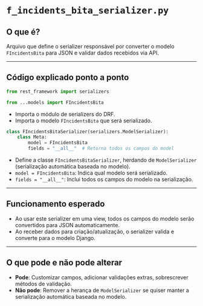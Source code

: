 # `f_incidents_bita_serializer.py`

## O que é?

Arquivo que define o serializer responsável por converter o modelo `FIncidentsBita` para JSON e validar dados recebidos via API.

---

## Código explicado ponto a ponto

```python
from rest_framework import serializers

from ...models import FIncidentsBita
```
- Importa o módulo de serializers do DRF.
- Importa o modelo `FIncidentsBita` que será serializado.

```python
class FIncidentsBitaSerializer(serializers.ModelSerializer):
    class Meta:
        model = FIncidentsBita
        fields = "__all__"  # Retorna todos os campos do model
```
- Define a classe `FIncidentsBitaSerializer`, herdando de `ModelSerializer` (serialização automática baseada no modelo).
- `model = FIncidentsBita`: Indica qual modelo será serializado.
- `fields = "__all__"`: Inclui todos os campos do modelo na serialização.

---

## Funcionamento esperado

- Ao usar este serializer em uma view, todos os campos do modelo serão convertidos para JSON automaticamente.
- Ao receber dados para criação/atualização, o serializer valida e converte para o modelo Django.

---

## O que pode e não pode alterar

- **Pode**: Customizar campos, adicionar validações extras, sobrescrever métodos de validação.
- **Não pode**: Remover a herança de `ModelSerializer` se quiser manter a serialização automática baseada no modelo.
